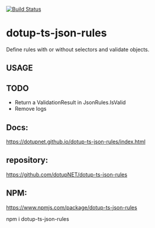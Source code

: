 [![Build Status](https://travis-ci.org/dotupNET/dotup-ts-json-rules.svg?branch=master)](https://travis-ci.org/dotupNET/dotup-ts-json-rules)

# dotup-ts-json-rules
Define rules with or without selectors and validate objects.

## USAGE


## TODO
- Return a ValidationResult in JsonRules.IsValid
- Remove logs

## Docs:
https://dotupnet.github.io/dotup-ts-json-rules/index.html

## repository:
https://github.com/dotupNET/dotup-ts-json-rules

## NPM:
https://www.npmjs.com/package/dotup-ts-json-rules

npm i dotup-ts-json-rules

